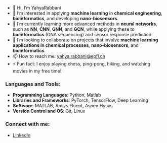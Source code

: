 - 👋 Hi, I’m YahyaRabbani 
- 👀 I’m interested in applying **machine learning** in **chemical engineering**, **bioinformatics**, and developing **nano-biosensors**.  
- 🌱 I’m currently learning more advanced methods in **neural networks**, such as **NN**, **CNN**, **GNN**, and **GCN**, while applying these to **bioinformatics** (DNA sequencing) and sensor response prediction.  
- 💞️ I’m looking to collaborate on projects that involve **machine learning applications in chemical processes**, **nano-biosensors**, and **bioinformatics**.  
- 📫 How to reach me: [yahya.rabbani@epfl.ch](mailto:yahya.rabbani@epfl.ch)
- ⚡ Fun fact: I enjoy playing chess, ping-pong, hiking, and watching movies in my free time!


<!---
YahyaRabbani20/YahyaRabbani20 is a ✨ special ✨ repository because its `README.md` (this file) appears on your GitHub profile.
You can click the Preview link to take a look at your changes.
--->
### Languages and Tools:
- **Programming Languages**: Python, Matlab
- **Libraries and Frameworks**: PyTorch, TensorFlow, Deep Learning  
- **Software**: MATLAB, Ansys Fluent, Aspen Hysys 
- **Version Control and OS**: Git, Linux

### Connect with me:
- [LinkedIn](https://www.linkedin.com/in/yahyarabbani/)
